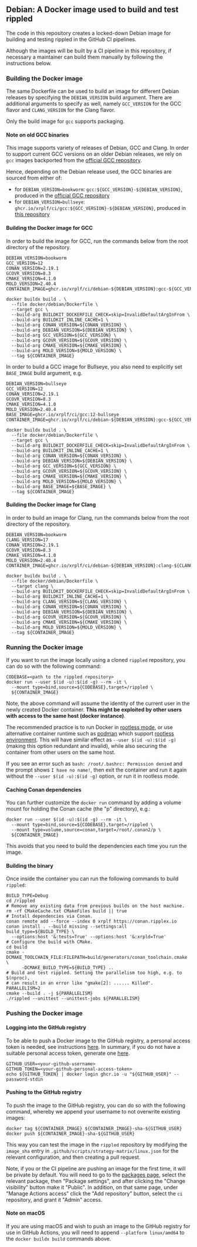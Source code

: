 ## Debian: A Docker image used to build and test rippled

The code in this repository creates a locked-down Debian image for building and
testing rippled in the GitHub CI pipelines.

Although the images will be built by a CI pipeline in this repository, if
necessary a maintainer can build them manually by following the instructions
below.

### Building the Docker image

The same Dockerfile can be used to build an image for different Debian releases
by specifying the `DEBIAN_VERSION` build argument. There are additional
arguments to specify as well, namely `GCC_VERSION` for the GCC flavor and
`CLANG_VERSION` for the Clang flavor.

Only the build image for `gcc` supports packaging.

#### Note on old GCC binaries

This image supports variety of releases of Debian, GCC and Clang. In order to
support current GCC versions on an older Debian releases, we rely on `gcc`
images backported from the [official GCC repository](https://github.com/docker-library/gcc).

Hence, depending on the Debian release used, the GCC binaries are sourced from
either of:

- for `DEBIAN_VERSION=bookworm`: `gcc:${GCC_VERSION}-${DEBIAN_VERSION}`, produced in
  the [official GCC repository](https://github.com/docker-library/gcc)
- for `DEBIAN_VERSION=bullseye`: `ghcr.io/xrplf/ci/gcc:${GCC_VERSION}-${DEBIAN_VERSION}`,
  produced in [this repository](https://github.com/XRPLF/ci/pkgs/container/gcc)

#### Building the Docker image for GCC

In order to build the image for GCC, run the commands below from the root
directory of the repository.

```shell
DEBIAN_VERSION=bookworm
GCC_VERSION=12
CONAN_VERSION=2.19.1
GCOVR_VERSION=8.3
CMAKE_VERSION=4.1.0
MOLD_VERSION=2.40.4
CONTAINER_IMAGE=ghcr.io/xrplf/ci/debian-${DEBIAN_VERSION}:gcc-${GCC_VERSION}

docker buildx build . \
  --file docker/debian/Dockerfile \
  --target gcc \
  --build-arg BUILDKIT_DOCKERFILE_CHECK=skip=InvalidDefaultArgInFrom \
  --build-arg BUILDKIT_INLINE_CACHE=1 \
  --build-arg CONAN_VERSION=${CONAN_VERSION} \
  --build-arg DEBIAN_VERSION=${DEBIAN_VERSION} \
  --build-arg GCC_VERSION=${GCC_VERSION} \
  --build-arg GCOVR_VERSION=${GCOVR_VERSION} \
  --build-arg CMAKE_VERSION=${CMAKE_VERSION} \
  --build-arg MOLD_VERSION=${MOLD_VERSION} \
  --tag ${CONTAINER_IMAGE}
```

In order to build a GCC image for Bullseye, you also need to explicitly set
`BASE_IMAGE` build argument, e.g.

```shell
DEBIAN_VERSION=bullseye
GCC_VERSION=12
CONAN_VERSION=2.19.1
GCOVR_VERSION=8.3
CMAKE_VERSION=4.1.0
MOLD_VERSION=2.40.4
BASE_IMAGE=ghcr.io/xrplf/ci/gcc:12-bullseye
CONTAINER_IMAGE=ghcr.io/xrplf/ci/debian-${DEBIAN_VERSION}:gcc-${GCC_VERSION}

docker buildx build . \
  --file docker/debian/Dockerfile \
  --target gcc \
  --build-arg BUILDKIT_DOCKERFILE_CHECK=skip=InvalidDefaultArgInFrom \
  --build-arg BUILDKIT_INLINE_CACHE=1 \
  --build-arg CONAN_VERSION=${CONAN_VERSION} \
  --build-arg DEBIAN_VERSION=${DEBIAN_VERSION} \
  --build-arg GCC_VERSION=${GCC_VERSION} \
  --build-arg GCOVR_VERSION=${GCOVR_VERSION} \
  --build-arg CMAKE_VERSION=${CMAKE_VERSION} \
  --build-arg MOLD_VERSION=${MOLD_VERSION} \
  --build-arg BASE_IMAGE=${BASE_IMAGE} \
  --tag ${CONTAINER_IMAGE}
```

#### Building the Docker image for Clang

In order to build an image for Clang, run the commands below from the root
directory of the repository.

```shell
DEBIAN_VERSION=bookworm
CLANG_VERSION=17
CONAN_VERSION=2.19.1
GCOVR_VERSION=8.3
CMAKE_VERSION=4.1.0
MOLD_VERSION=2.40.4
CONTAINER_IMAGE=ghcr.io/xrplf/ci/debian-${DEBIAN_VERSION}:clang-${CLANG_VERSION}

docker buildx build . \
  --file docker/debian/Dockerfile \
  --target clang \
  --build-arg BUILDKIT_DOCKERFILE_CHECK=skip=InvalidDefaultArgInFrom \
  --build-arg BUILDKIT_INLINE_CACHE=1 \
  --build-arg CLANG_VERSION=${CLANG_VERSION} \
  --build-arg CONAN_VERSION=${CONAN_VERSION} \
  --build-arg DEBIAN_VERSION=${DEBIAN_VERSION} \
  --build-arg GCOVR_VERSION=${GCOVR_VERSION} \
  --build-arg CMAKE_VERSION=${CMAKE_VERSION} \
  --build-arg MOLD_VERSION=${MOLD_VERSION} \
  --tag ${CONTAINER_IMAGE}
```

### Running the Docker image

If you want to run the image locally using a cloned `rippled` repository, you
can do so with the following command:

```shell
CODEBASE=<path to the rippled repository>
docker run --user $(id -u):$(id -g) --rm -it \
  --mount type=bind,source=${CODEBASE},target=/rippled \
  ${CONTAINER_IMAGE}
```

Note, the above command will assume the identity of the current user in the
newly created Docker container.
**This might be exploited by other users with access to the same host (docker
instance)**.

The recommended practice is to run Docker in [rootless mode](https://docs.docker.com/engine/security/rootless/),
or use alternative container runtime such as [podman](https://docs.podman.io/en/latest/) which
support [rootless environment](https://github.com/containers/podman/blob/main/docs/tutorials/rootless_tutorial.md).
This will have similar effect as `--user $(id -u):$(id -g)` (making this option
redundant and invalid), while also securing the container from other users on
the same host.

If you see an error such as `bash: /root/.bashrc: Permission denied` and the
prompt shows `I have no name!`, then exit the container and run it again without
the `--user $(id -u):$(id -g)` option, or run it in rootless mode.

#### Caching Conan dependencies

You can further customize the `docker run` command by adding a volume mount for
holding the Conan cache (the "p" directory), e.g.:

```shell
docker run --user $(id -u):$(id -g) --rm -it \
  --mount type=bind,source=${CODEBASE},target=/rippled \
  --mount type=volume,source=conan,target=/root/.conan2/p \
  ${CONTAINER_IMAGE}
```

This avoids that you need to build the dependencies each time you run the image.

#### Building the binary

Once inside the container you can run the following commands to build `rippled`:

```shell
BUILD_TYPE=Debug
cd /rippled
# Remove any existing data from previous builds on the host machine.
rm -rf CMakeCache.txt CMakeFiles build || true
# Install dependencies via Conan.
conan remote add --force --index 0 xrplf https://conan.ripplex.io
conan install . --build missing --settings:all build_type=${BUILD_TYPE} \
  --options:host '&:tests=True' --options:host '&:xrpld=True'
# Configure the build with CMake.
cd build
cmake -DCMAKE_TOOLCHAIN_FILE:FILEPATH=build/generators/conan_toolchain.cmake \
      -DCMAKE_BUILD_TYPE=${BUILD_TYPE} ..
# Build and test rippled. Setting the parallelism too high, e.g. to $(nproc),
# can result in an error like "gmake[2]: ...... Killed".
PARALLELISM=2
cmake --build . -j ${PARALLELISM}
./rippled --unittest --unittest-jobs ${PARALLELISM}
```

### Pushing the Docker image

#### Logging into the GitHub registry

To be able to push a Docker image to the GitHub registry, a personal access
token is needed, see instructions [here](https://docs.github.com/en/packages/working-with-a-github-packages-registry/working-with-the-container-registry#authenticating-with-a-personal-access-token-classic).
In summary, if you do not have a suitable personal access token, generate one
[here](https://github.com/settings/tokens/new?scopes=write:packages).

```shell
GITHUB_USER=<your-github-username>
GITHUB_TOKEN=<your-github-personal-access-token>
echo ${GITHUB_TOKEN} | docker login ghcr.io -u "${GITHUB_USER}" --password-stdin
```

#### Pushing to the GitHub registry

To push the image to the GitHub registry, you can do so with the following
command, whereby we append your username to not overwrite existing images:

```shell
docker tag ${CONTAINER_IMAGE} ${CONTAINER_IMAGE}-sha-${GITHUB_USER}
docker push ${CONTAINER_IMAGE}-sha-${GITHUB_USER}
```

This way you can test the image in the `rippled` repository by modifying the
`image_sha` entry in `.github/scripts/strategy-matrix/linux.json` for the
relevant configuration, and then creating a pull request.

Note, if you or the CI pipeline are pushing an image for the first time, it will
be private by default. You will need to go to the
[packages page](https://github.com/orgs/XRPLF/packages), select the relevant
package, then "Package settings", and after clicking the "Change visibility"
button make it "Public". In addition, on that same page, under "Manage Actions
access" click the "Add repository" button, select the `ci` repository, and grant
it "Admin" access.

#### Note on macOS

If you are using macOS and wish to push an image to the GitHub registry for use
in GitHub Actions, you will need to append `--platform linux/amd64` to the
`docker buildx build` commands above.
